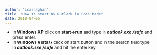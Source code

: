 ```yaml
---
author: "icarnaghan"
title: "How to start MS Outlook in Safe Mode"
date: 2018-04-06
---
```


- In **Windows XP** click on **start->run** and type in _**outlook.exe /safe**_ and press enter.
- In **Windows Vista/7** click on start button and in the search field type in _**outlook.exe /safe**_ and hit the enter key.
